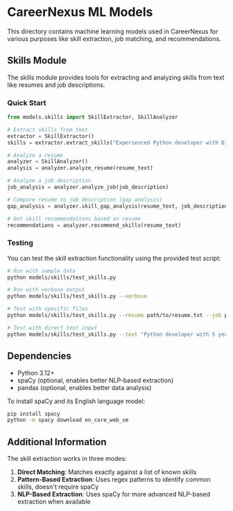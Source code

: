 # CareerNexus ML Models

This directory contains machine learning models used in CareerNexus for various purposes like skill extraction, job matching, and recommendations.

## Skills Module

The skills module provides tools for extracting and analyzing skills from text like resumes and job descriptions.

### Quick Start

```python
from models.skills import SkillExtractor, SkillAnalyzer

# Extract skills from text
extractor = SkillExtractor()
skills = extractor.extract_skills("Experienced Python developer with Django and React experience")

# Analyze a resume
analyzer = SkillAnalyzer()
analysis = analyzer.analyze_resume(resume_text)

# Analyze a job description
job_analysis = analyzer.analyze_job(job_description)

# Compare resume to job description (gap analysis)
gap_analysis = analyzer.skill_gap_analysis(resume_text, job_description)

# Get skill recommendations based on resume
recommendations = analyzer.recommend_skills(resume_text)
```

### Testing

You can test the skill extraction functionality using the provided test script:

```bash
# Run with sample data
python models/skills/test_skills.py

# Run with verbose output
python models/skills/test_skills.py --verbose

# Test with specific files
python models/skills/test_skills.py --resume path/to/resume.txt --job path/to/job.txt

# Test with direct text input
python models/skills/test_skills.py --text "Python developer with 5 years experience"
```

## Dependencies

- Python 3.12+
- spaCy (optional, enables better NLP-based extraction)
- pandas (optional, enables better data analysis)

To install spaCy and its English language model:

```bash
pip install spacy
python -m spacy download en_core_web_sm
```

## Additional Information

The skill extraction works in three modes:

1. **Direct Matching**: Matches exactly against a list of known skills
2. **Pattern-Based Extraction**: Uses regex patterns to identify common skills, doesn't require spaCy
3. **NLP-Based Extraction**: Uses spaCy for more advanced NLP-based extraction when available 